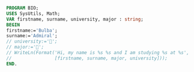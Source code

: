  ```Pascal
PROGRAM BIO;
USES SysUtils, Math;
VAR firstname, surname, university, major : string;
BEGIN
 firstname:='Bulba';
 surname:='Admiral';
 // university:='🤔';
 // major:='🤔';
 // WriteLn(Format('Hi, my name is %s %s and I am studying %s at %s',
 //                [firstname, surname, major, university]));
END.
```
<!--[![GitHub](https://i.stack.imgur.com/tskMh.png) GitHub](https://github.com/)
 - ⚡ Hooray! port 3000 works-->
<!--
**ntaumerge2/ntaumerge2** is a ✨ _special_ ✨ repository because its `README.md` (this file) appears on your GitHub profile.

Here are some ideas to get you started:

- 🔭 I’m currently working on ...
- 🌱 I’m currently learning ...
- 👯 I’m looking to collaborate on ...
- 🤔 I’m looking for help with ...
- 💬 Ask me about ...
- 📫 How to reach me: ...
- 😄 Pronouns: ...
- ⚡ Fun fact: ...
-->
